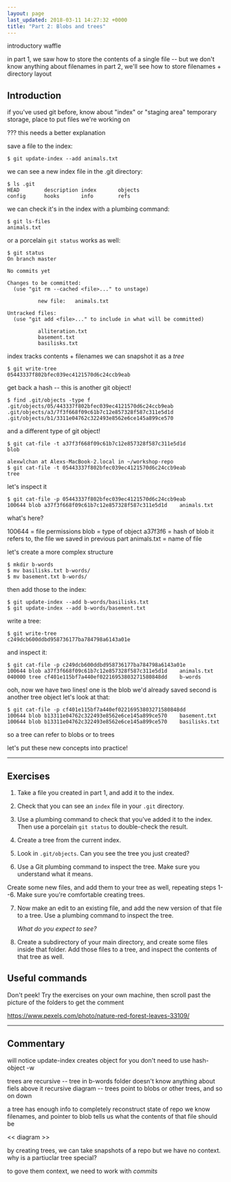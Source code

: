```yaml
---
layout: page
last_updated: 2018-03-11 14:27:32 +0000
title: "Part 2: Blobs and trees"
---
```


introductory waffle

in part 1, we saw how to store the contents of a single file -- but we don't know anything about filenames
in part 2, we'll see how to store filenames + directory layout

## Introduction

if you've used git before, know about "index" or "staging area"
temporary storage, place to put files we're working on

??? this needs a better explanation

save a file to the index:

```console
$ git update-index --add animals.txt
```

we can see a new index file in the .git directory:

```
$ ls .git
HEAD        description index       objects
config      hooks       info        refs
```

we can check it's in the index with a plumbing command:

```
$ git ls-files
animals.txt
```

or a porcelain `git status` works as well:

```console
$ git status
On branch master

No commits yet

Changes to be committed:
  (use "git rm --cached <file>..." to unstage)

	      new file:   animals.txt

Untracked files:
  (use "git add <file>..." to include in what will be committed)

	      alliteration.txt
	      basement.txt
	      basilisks.txt

```

index tracks contents + filenames
we can snapshot it as a *tree*

```console
$ git write-tree
05443337f802bfec039ec4121570d6c24ccb9eab
```

get back a hash -- this is another git object!

```console
$ find .git/objects -type f
.git/objects/05/443337f802bfec039ec4121570d6c24ccb9eab
.git/objects/a3/7f3f668f09c61b7c12e857328f587c311e5d1d
.git/objects/b1/3311e04762c322493e8562e6ce145a899ce570
```

and a different type of git object!

```
$ git cat-file -t a37f3f668f09c61b7c12e857328f587c311e5d1d
blob

alexwlchan at Alexs-MacBook-2.local in ~/workshop-repo
$ git cat-file -t 05443337f802bfec039ec4121570d6c24ccb9eab
tree
```

let's inspect it

```
$ git cat-file -p 05443337f802bfec039ec4121570d6c24ccb9eab
100644 blob a37f3f668f09c61b7c12e857328f587c311e5d1d	animals.txt
```

what's here?

100644 = file permissions
blob = type of object
a37f3f6 = hash of blob it refers to, the file we saved in previous part
animals.txt = name of file

let's create a more complex structure

```
$ mkdir b-words
$ mv basilisks.txt b-words/
$ mv basement.txt b-words/
```

then add those to the index:

```
$ git update-index --add b-words/basilisks.txt
$ git update-index --add b-words/basement.txt
```

write a tree:

```
$ git write-tree
c249dcb600ddbd958736177ba784798a6143a01e
```

and inspect it:

```
$ git cat-file -p c249dcb600ddbd958736177ba784798a6143a01e
100644 blob a37f3f668f09c61b7c12e857328f587c311e5d1d	animals.txt
040000 tree cf401e115bf7a440ef02216953803271580848dd	b-words
```

ooh, now we have two lines!
one is the blob we'd already saved
second is another tree object
let's look at that:

```
$ git cat-file -p cf401e115bf7a440ef02216953803271580848dd
100644 blob b13311e04762c322493e8562e6ce145a899ce570	basement.txt
100644 blob b13311e04762c322493e8562e6ce145a899ce570	basilisks.txt
```

so a tree can refer to blobs or to trees

let's put these new concepts into practice!

---

## Exercises

1.  Take a file you created in part 1, and add it to the index.

2.  Check that you can see an `index` file in your `.git` directory.

3.  Use a plumbing command to check that you've added it to the index.
    Then use a porcelain `git status` to double-check the result.

4.  Create a tree from the current index.

5.  Look in `.git/objects`.
    Can you see the tree you just created?

6.  Use a Git plumbing command to inspect the tree.
    Make sure you understand what it means.

Create some new files, and add them to your tree as well, repeating steps 1--6.
Make sure you're comfortable creating trees.

7.  Now make an edit to an existing file, and add the new version of that file to a tree.
    Use a plumbing command to inspect the tree.

    *What do you expect to see?*

8.  Create a subdirectory of your main directory, and create some files inside that folder.
    Add those files to a tree, and inspect the contents of that tree as well.

## Useful commands

Don't peek!
Try the exercises on your own machine, then scroll past the picture of the folders to get the comment

https://www.pexels.com/photo/nature-red-forest-leaves-33109/

---

## Commentary

will notice update-index creates object for you
don't need to use hash-object -w

trees are recursive -- tree in b-words folder doesn't know anything about fiels above it
recursive diagram -- trees point to blobs or other trees, and so on down

a tree has enough info to completely reconstruct state of repo
we know filenames, and pointer to blob tells us what the contents of that file should be

<< diagram >>

by creating trees, we can take snapshots of a repo
but we have no context.
why is a partiuclar tree special?

to gove them context, we need to work with *commits*
